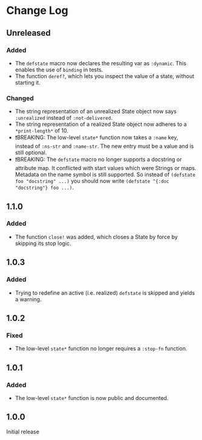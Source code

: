 # Change Log

## Unreleased

### Added

- The `defstate` macro now declares the resulting var as `:dynamic`. This enables the use of `binding` in tests.
- The function `deref?`, which lets you inspect the value of a state, without starting it.

### Changed

- The string representation of an unrealized State object now says `:unrealized` instead of `:not-delivered`.
- The string representation of a realized State object now adheres to a `*print-length*` of 10.
- ❗️BREAKING: The low-level `state*` function now takes a `:name` key, instead of `:ns-str` and `:name-str`. The new entry must be a value and is still optional.
- ❗️BREAKING: The `defstate` macro no longer supports a docstring or attribute map. It conflicted with start values which were Strings or maps. Metadata on the name symbol is still supported. So instead of `(defstate foo "docstring" ...)` you should now write `(defstate ^{:doc "docstring"} foo ...)`.

## 1.1.0

### Added

- The function `close!` was added, which closes a State by force by skipping its stop logic.


## 1.0.3

### Added

- Trying to redefine an active (i.e. realized) `defstate` is skipped and yields a warning.


## 1.0.2

### Fixed

- The low-level `state*` function no longer requires a `:stop-fn` function.


## 1.0.1

### Added

- The low-level `state*` function is now public and documented.


## 1.0.0

Initial release
